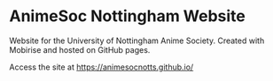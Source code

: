 # AnimeSoc Nottingham Website
Website for the University of Nottingham Anime Society.
Created with Mobirise and hosted on GitHub pages.

Access the site at https://animesocnotts.github.io/

